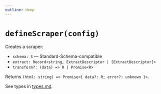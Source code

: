 ```yaml
---
outline: deep
---
```


# `defineScraper(config)`

Creates a scraper:

- `schema: S` — Standard-Schema-compatible
- `extract: Record<string, ExtractDescriptor | [ExtractDescriptor]>`
- `transform?: (data) => R | Promise<R>`

Returns `(html: string) => Promise<{ data?: R; error?: unknown }>`.

See types in [types.md](/api/types).
